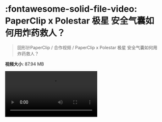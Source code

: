 # :fontawesome-solid-file-video: PaperClip x Polestar 极星 安全气囊如何用炸药救人？

> 回形针PaperClip / 合作视频 / PaperClip x Polestar 极星 安全气囊如何用炸药救人？

**视频大小**: 87.94 MB

<div class="video"><video src="https://file.hsyhx.top/archive/回形针PaperClip/合作视频/PaperClip x Polestar 极星 安全气囊如何用炸药救人？.mp4" controls preload>🤔 您的浏览器不支持 video 标签</video></div>